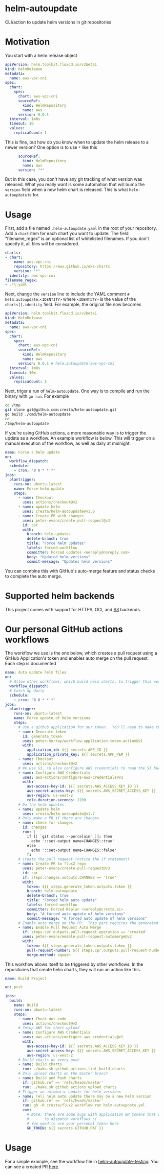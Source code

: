 # helm-autoupdate

CLI/action to update helm versions in git repositories

# Motivation

You start with a helm release object
```yaml
apiVersion: helm.toolkit.fluxcd.io/v2beta1
kind: HelmRelease
metadata:
  name: aws-vpc-cni
spec:
  chart:
    spec:
      chart: aws-vpc-cni
      sourceRef:
        kind: HelmRepository
        name: aws
      version: 0.0.1
  interval: 1m0s
  timeout: 10
  values:
    replicaCount: 1
```

This is fine, but how do you know when to update the helm release to a newer version?  One option is to use `*` like this
```yaml
      sourceRef:
        kind: HelmRepository
        name: aws
      version: "*"
```

But in this case, you don't have any git tracking of what version was released.  What you really want is some automation
that will bump the `version` field when a new helm chart is released.  This is what `helm-autoupdate` is for.

# Usage

First, add a file named `.helm-autoupdate.yaml` in the root of your repository.  Add a `chart` item for each chart you want to update.
The field "filename_regex" is an optional list of whitelisted filenames.  If you don't specify it, all files will be considered.

```yaml
charts:
- chart:
    name: aws-vpc-cni
    repository: https://aws.github.io/eks-charts
    version: "*"
  identity: aws-vpc-cni
filename_regex:
- .*\.yaml
```

Next, change the `version` line to include the YAML comment `# helm:autoupdate:<IDENTITY>` where `<IDENTITY>` is the value
of the `charts[].identity` field.  For example, the original file now becomes

```yaml
apiVersion: helm.toolkit.fluxcd.io/v2beta1
kind: HelmRelease
metadata:
  name: aws-vpc-cni
spec:
  chart:
    spec:
      chart: aws-vpc-cni
      sourceRef:
        kind: HelmRepository
        name: aws
      version: 0.0.1 # helm:autoupdate:aws-vpc-cni
  interval: 1m0s
  timeout: 10m
  values:
    replicaCount: 1
```

Next, triger a run of `helm-autoupdate`.  One way is to compile and run the binary with `go run`.  For example

```bash
cd /tmp
git clone git@github.com:cresta/helm-autoupdate.git
go build ./cmd/helm-autoupdate
cd -
/tmp/helm-autoupdate
```

If you're using GitHub actions, a more reasonable way is to trigger the update as a workflow.  An example workflow is
below.  This will trigger on a manual execution of the workflow, as well as daily at midnight.

```yaml
name: Force a helm update
on:
  workflow_dispatch:
  schedule:
    - cron: "0 0 * * *"
jobs:
  plantrigger:
    runs-on: ubuntu-latest
    name: Force helm update
    steps:
      - name: Checkout
        uses: actions/checkout@v2
      - name: update helm
        uses: cresta/helm-autoupdate@v1.6
      - name: Create PR with changes
        uses: peter-evans/create-pull-request@v3
        id: cpr
        with:
          branch: helm-updates
          delete-branch: true
          title: "Force helm updates"
          labels: forced-workflow
          committer: Forced updates <noreply@noreply.com>
          body: "Updated helm versions"
          commit-message: "Updates helm versions"

```

You can combine this with GitHub's auto-merge feature and status checks to complete the auto merge.

# Supported helm backends

This project comes with support for HTTPS, OCI, and [S3](./internal/helm/s3.go) backends.

# Our personal GitHub actions workflows

The workflow we use is the one below, which creates a pull request using a GitHub Application's token and enables auto
merge on the pull request.  Each step is documented

```yaml
name: Auto update helm files
on:
  # Allow other workflows, which build helm charts, to trigger this workflow as a push event on new chart pushes
  workflow_dispatch:
  # Catch up daily
  schedule:
    - cron: "0 0 * * *"
jobs:
  plantrigger:
    runs-on: ubuntu-latest
    name: Force update of helm versions
    steps:
      # Use a github application for our token.  You'll need to make the application and public a private key PEM as a secret
      - name: Generate token
        id: generate_token
        uses: peter-murray/workflow-application-token-action@v1
        with:
          application_id: ${{ secrets.APP_ID }}
          application_private_key: ${{ secrets.APP_PEM }}
      - name: Checkout
        uses: actions/checkout@v2
      # We use S3, so also configure AWS credentials to read the S3 bucket
      - name: Configure AWS Credentials
        uses: aws-actions/configure-aws-credentials@v1
        with:
          aws-access-key-id: ${{ secrets.AWS_ACCESS_KEY_ID }}
          aws-secret-access-key: ${{ secrets.AWS_SECRET_ACCESS_KEY }}
          aws-region: us-west-2
          role-duration-seconds: 1200
      # Do the helm updates
      - name: update helm
        uses: cresta/helm-autoupdate@v1.7
      # Only make a PR if there are changes
      - name: check for changes
        id: changes
        run: |
          if [[ `git status --porcelain` ]]; then
            echo '::set-output name=CHANGES::true'
          else
            echo '::set-output name=CHANGES::false'
          fi
      # Create the pull request (notice the if statement)
      - name: Create PR to flux2 repo
        uses: peter-evans/create-pull-request@v3
        id: cpr
        if: steps.changes.outputs.CHANGES == 'true'
        with:
          token: ${{ steps.generate_token.outputs.token }}
          branch: helm-autoupdate
          delete-branch: true
          title: "Forced helm auto update"
          labels: forced-workflow
          committer: Forced Replan <noreply@cresta.ai>
          body: "A forced auto update of helm versions"
          commit-message: "A forced auto update of helm versions"
      # Enable auto merge on the PR.  This part requires the generated token above
      - name: Enable Pull Request Auto Merge
        if: steps.cpr.outputs.pull-request-operation == 'created'
        uses: peter-evans/enable-pull-request-automerge@v2
        with:
          token: ${{ steps.generate_token.outputs.token }}
          pull-request-number: ${{ steps.cpr.outputs.pull-request-number }}
          merge-method: squash
```

This workflow allows itself to be triggered by other workflows.  In the repositories that create helm charts, they will
run an action like this.

```yaml
name: Build Project

on: push

jobs:
  build:
    name: Build
    runs-on: ubuntu-latest
    steps:
      - name: Check out code
        uses: actions/checkout@v2
      # Setup AWS for chart upload
      - name: Configure AWS Credentials
        uses: aws-actions/configure-aws-credentials@v1
        with:
          aws-access-key-id: ${{ secrets.AWS_ACCESS_KEY_ID }}
          aws-secret-access-key: ${{ secrets.AWS_SECRET_ACCESS_KEY }}
          aws-region: us-west-2
      # Build charts on every push
      - name: Build charts
        run: ./make.sh github_actions_lint_build_charts
      # Only upload charts on the master branch
      - name: Build and Push charts
        if: github.ref == 'refs/heads/master'
        run: ./make.sh github_actions_upload_charts
      # Trigger an automatic update for helm versions
      - name: Tell helm auto update there may be a new helm version
        if: github.ref == 'refs/heads/master'
        run: gh -R cresta/flux2 workflow run helm-autoupdate.yml
        env:
          # Note: there are some bugs with application GH tokens that don't allow them
          #       to dispatch workflows :(
          # You need to use your personal token here
          GH_TOKEN: ${{ secrets.GITHUB_PAT }}

```

# Usage

For a simple example, see the workflow file in [helm-autoupdate-testing](https://github.com/cresta/helm-autoupdate-testing/blob/main/.github/workflows/update-helm-versions.yaml).  You can see a created PR [here](https://github.com/cresta/helm-autoupdate-testing/pull/2).
